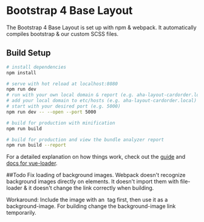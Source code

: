 # Bootstrap 4 Base Layout

The Bootstrap 4 Base Layout is set up with npm & webpack. It automatically compiles bootstrap & our custom SCSS files.

## Build Setup

``` bash
# install dependencies
npm install

# serve with hot reload at localhost:8080
npm run dev
# run with your own local domain & report (e.g. aha-layout-cardorder.local:5000)
# add your local domain to etc/hosts (e.g. aha-layout-cardorder.local)
# start with your desired port (e.g. 5000)
npm run dev -- --open --port 5000

# build for production with minification
npm run build

# build for production and view the bundle analyzer report
npm run build --report
```

For a detailed explanation on how things work, check out the [guide](http://vuejs-templates.github.io/webpack/) and [docs for vue-loader](http://vuejs.github.io/vue-loader).


##Todo
Fix loading of background images. Webpack doesn't recognize background images directly on elements. It doesn't import them with file-loader & it doesn't change the link correctly when building.

Workaround: Include the image with an <img> tag first, then use it as a background-image. For building change the background-image link temporarily. 
